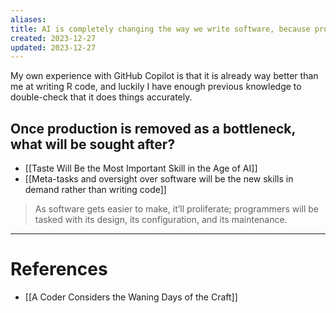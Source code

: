 ```yaml
---
aliases: 
title: AI is completely changing the way we write software, because producing code that runs is no longer a bottleneck
created: 2023-12-27
updated: 2023-12-27
---
```

My own experience with GitHub Copilot is that it is already way better than me at writing R code, and luckily I have enough previous knowledge to double-check that it does things accurately.

## Once production is removed as a bottleneck, what will be sought after?
- [[Taste Will Be the Most Important Skill in the Age of AI]]
- [[Meta-tasks and oversight over software will be the new skills in demand rather than writing code]]

> As software gets easier to make, it’ll proliferate; programmers will be tasked with its design, its configuration, and its maintenance.

---
# References
* [[A Coder Considers the Waning Days of the Craft]]
